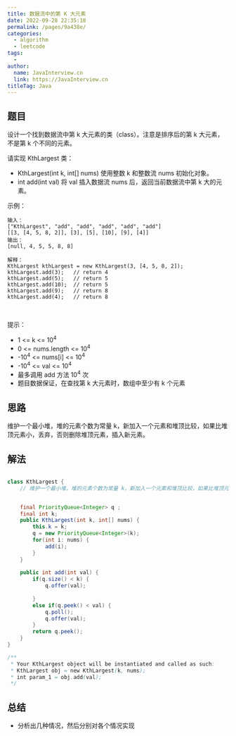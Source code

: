 ```yaml
---
title: 数据流中的第 K 大元素
date: 2022-09-28 22:35:18
permalink: /pages/9a438e/
categories:
  - algorithm
  - leetcode
tags:
  - 
author: 
  name: JavaInterview.cn
  link: https://JavaInterview.cn
titleTag: Java
---
```



## 题目

设计一个找到数据流中第 k 大元素的类（class）。注意是排序后的第 k 大元素，不是第 k 个不同的元素。

请实现 KthLargest 类：

- KthLargest(int k, int[] nums) 使用整数 k 和整数流 nums 初始化对象。
- int add(int val) 将 val 插入数据流 nums 后，返回当前数据流中第 k 大的元素。

示例：

    输入：
    ["KthLargest", "add", "add", "add", "add", "add"]
    [[3, [4, 5, 8, 2]], [3], [5], [10], [9], [4]]
    输出：
    [null, 4, 5, 5, 8, 8]
    
    解释：
    KthLargest kthLargest = new KthLargest(3, [4, 5, 8, 2]);
    kthLargest.add(3);   // return 4
    kthLargest.add(5);   // return 5
    kthLargest.add(10);  // return 5
    kthLargest.add(9);   // return 8
    kthLargest.add(4);   // return 8
 

提示：
- 1 <= k <= 10<sup>4</sup>
- 0 <= nums.length <= 10<sup>4</sup>
- -10<sup>4</sup> <= nums[i] <= 10<sup>4</sup>
- -10<sup>4</sup> <= val <= 10<sup>4</sup>
- 最多调用 add 方法 10<sup>4</sup> 次
- 题目数据保证，在查找第 k 大元素时，数组中至少有 k 个元素


## 思路

维护一个最小堆，堆的元素个数为常量 k，新加入一个元素和堆顶比较，如果比堆顶元素小，丢弃，否则删除堆顶元素，插入新元素。

## 解法
```java

class KthLargest {
    // 维护一个最小堆，堆的元素个数为常量 k，新加入一个元素和堆顶比较，如果比堆顶元素小，丢弃，否则删除堆顶元素，插入新元素。


    final PriorityQueue<Integer> q ;
    final int k;
    public KthLargest(int k, int[] nums) {
        this.k = k;
        q = new PriorityQueue<Integer>(k);
        for(int i: nums) {
            add(i);
        }
    }
    
    public int add(int val) {
        if(q.size() < k) {
            q.offer(val);
            
        }
        else if(q.peek() < val) {
            q.poll();
            q.offer(val);
        }
        return q.peek();
    }
}

/**
 * Your KthLargest object will be instantiated and called as such:
 * KthLargest obj = new KthLargest(k, nums);
 * int param_1 = obj.add(val);
 */
```

## 总结

- 分析出几种情况，然后分别对各个情况实现 
